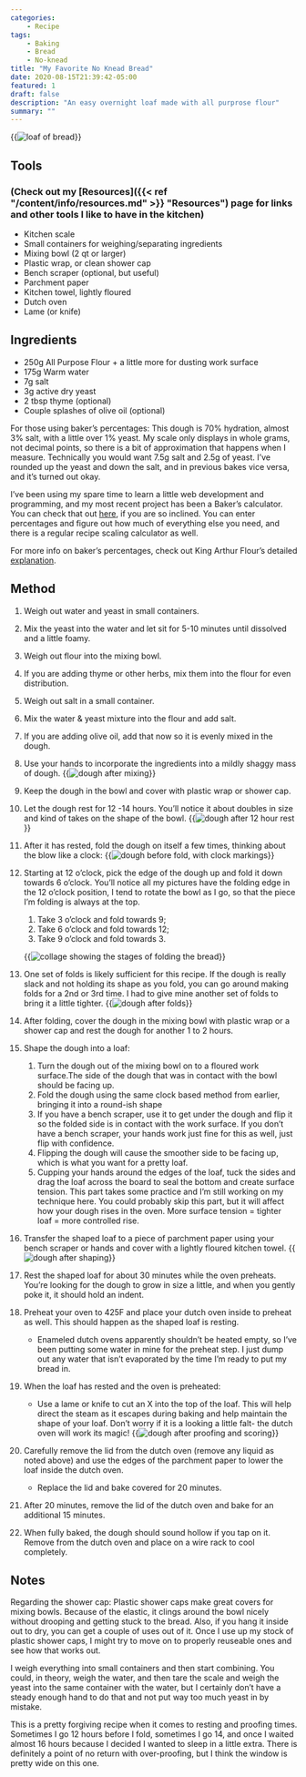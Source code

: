```yaml
---
categories:
    - Recipe
tags:
    - Baking
    - Bread
    - No-knead
title: "My Favorite No Knead Bread"
date: 2020-08-15T21:39:42-05:00
featured: 1
draft: false
description: "An easy overnight loaf made with all purprose flour"
summary: ""
---
```


{{<img sizes="(max-width: 1000px) 400px, 600px" src="card-img.jpg" bundle="true" class="mx-auto d-block img-fluid mt-4 mb-4" alt="loaf of bread">}}

## Tools

### (Check out my [Resources]({{< ref "/content/info/resources.md" >}} "Resources") page for links and other tools I like to have in the kitchen)

-   Kitchen scale
-   Small containers for weighing/separating ingredients
-   Mixing bowl (2 qt or larger)
-   Plastic wrap, or clean shower cap
-   Bench scraper (optional, but useful)
-   Parchment paper
-   Kitchen towel, lightly floured
-   Dutch oven
-   Lame (or knife)

## Ingredients

-   250g All Purpose Flour + a little more for dusting work surface
-   175g Warm water
-   7g salt
-   3g active dry yeast
-   2 tbsp thyme (optional)
-   Couple splashes of olive oil (optional)

For those using baker’s percentages: This dough is 70% hydration, almost 3%
salt, with a little over 1% yeast. My scale only displays in whole grams, not
decimal points, so there is a bit of approximation that happens when I measure.
Technically you would want 7.5g salt and 2.5g of yeast. I’ve rounded up the
yeast and down the salt, and in previous bakes vice versa, and it’s turned out
okay.

I’ve been using my spare time to learn a little web development and programming,
and my most recent project has been a Baker’s calculator. You can check that out
[here](https://dana.harrigan.info/bakers-calculator/), if you are so inclined.
You can enter percentages and figure out how much of everything else you need,
and there is a regular recipe scaling calculator as well.

For more info on baker’s percentages, check out King Arthur Flour’s detailed
[explanation](https://www.kingarthurbaking.com/pro/reference/bakers-percentage#:~:text=Reference-,Bakers%20Percentage,is%20always%20expressed%20as%20100%25.).

## Method

1. Weigh out water and yeast in small containers.
2. Mix the yeast into the water and let sit for 5-10 minutes until dissolved and
   a little foamy.
3. Weigh out flour into the mixing bowl.
4. If you are adding thyme or other herbs, mix them into the flour for even
   distribution.
5. Weigh out salt in a small container.
6. Mix the water & yeast mixture into the flour and add salt.
7. If you are adding olive oil, add that now so it is evenly mixed in the dough.
8. Use your hands to incorporate the ingredients into a mildly shaggy mass of
   dough.
   {{<img sizes="(max-width: 1000px) 400px, 600px" src="dough-after-mixing.jpg" bundle="true" class="mx-auto d-block img-fluid mt-4 mb-4" alt="dough after mixing">}}
9. Keep the dough in the bowl and cover with plastic wrap or shower cap.
10. Let the dough rest for 12 -14 hours. You’ll notice it about doubles in size
    and kind of takes on the shape of the bowl.
    {{<img sizes="(max-width: 1000px) 400px, 600px" src="dough-after-12h-rest.jpg" bundle="true" class="mx-auto d-block img-fluid mt-4 mb-4" alt="dough after 12 hour rest">}}
11. After it has rested, fold the dough on itself a few times, thinking about
    the blow like a clock:
    {{<img sizes="(max-width: 1000px) 400px, 600px" src="before-fold-with-clock.jpg" bundle="true" class="mx-auto d-block img-fluid mt-4 mb-4" alt="dough before fold, with clock markings">}}
12. Starting at 12 o’clock, pick the edge of the dough up and fold it down
    towards 6 o’clock. You’ll notice all my pictures have the folding edge in
    the 12 o’clock position, I tend to rotate the bowl as I go, so that the
    piece I’m folding is always at the top.

    1. Take 3 o’clock and fold towards 9;
    2. Take 6 o’clock and fold towards 12;
    3. Take 9 o’clock and fold towards 3.

    {{<img sizes="(max-width: 1000px) 400px, 600px" src="bread-folding-collage.jpg" bundle="true" class="mx-auto d-block img-fluid mt-4 mb-4" alt="collage showing the stages of folding the bread">}}

13. One set of folds is likely sufficient for this recipe. If the dough is
    really slack and not holding its shape as you fold, you can go around making
    folds for a 2nd or 3rd time. I had to give mine another set of folds to
    bring it a little tighter.
    {{<img sizes="(max-width: 1000px) 400px, 600px" src="another-round-folds.jpg" bundle="true" class="mx-auto d-block img-fluid mt-4 mb-4" alt="dough after folds">}}

14. After folding, cover the dough in the mixing bowl with plastic wrap or a
    shower cap and rest the dough for another 1 to 2 hours.
15. Shape the dough into a loaf:

    1. Turn the dough out of the mixing bowl on to a floured work surface.The
       side of the dough that was in contact with the bowl should be facing up.
    2. Fold the dough using the same clock based method from earlier, bringing
       it into a round-ish shape
    3. If you have a bench scraper, use it to get under the dough and flip it so
       the folded side is in contact with the work surface. If you don’t have a
       bench scraper, your hands work just fine for this as well, just flip with
       confidence.
    4. Flipping the dough will cause the smoother side to be facing up, which is
       what you want for a pretty loaf.
    5. Cupping your hands around the edges of the loaf, tuck the sides and drag
       the loaf across the board to seal the bottom and create surface tension.
       This part takes some practice and I’m still working on my technique here.
       You could probably skip this part, but it will affect how your dough
       rises in the oven. More surface tension = tighter loaf = more controlled
       rise.

16. Transfer the shaped loaf to a piece of parchment paper using your bench
    scraper or hands and cover with a lightly floured kitchen towel.
    {{<img sizes="(max-width: 1000px) 400px, 600px" src="dough-shaped.jpg" bundle="true" class="mx-auto d-block img-fluid mt-4 mb-4" alt="dough after shaping">}}

17. Rest the shaped loaf for about 30 minutes while the oven preheats. You’re
    looking for the dough to grow in size a little, and when you gently poke it,
    it should hold an indent.

18. Preheat your oven to 425F and place your dutch oven inside to preheat as
    well. This should happen as the shaped loaf is resting.

    - Enameled dutch ovens apparently shouldn’t be heated empty, so I’ve been
      putting some water in mine for the preheat step. I just dump out any water
      that isn’t evaporated by the time I’m ready to put my bread in.

19. When the loaf has rested and the oven is preheated:

    - Use a lame or knife to cut an X into the top of the loaf. This will help
      direct the steam as it escapes during baking and help maintain the shape
      of your loaf. Don’t worry if it is a looking a little falt- the dutch oven
      will work its magic!
      {{<img sizes="(max-width: 1000px) 400px, 600px" src="dough-proofed-and-cut.jpg" bundle="true" class="mx-auto d-block img-fluid mt-4 mb-4" alt="dough after proofing and scoring">}}

20. Carefully remove the lid from the dutch oven (remove any liquid as noted
    above) and use the edges of the parchment paper to lower the loaf inside the
    dutch oven.
    - Replace the lid and bake covered for 20 minutes.
21. After 20 minutes, remove the lid of the dutch oven and bake for an
    additional 15 minutes.
22. When fully baked, the dough should sound hollow if you tap on it. Remove
    from the dutch oven and place on a wire rack to cool completely.

## Notes

Regarding the shower cap: Plastic shower caps make great covers for mixing
bowls. Because of the elastic, it clings around the bowl nicely without drooping
and getting stuck to the bread. Also, if you hang it inside out to dry, you can
get a couple of uses out of it. Once I use up my stock of plastic shower caps, I
might try to move on to properly reuseable ones and see how that works out.

I weigh everything into small containers and then start combining. You could, in
theory, weigh the water, and then tare the scale and weigh the yeast into the
same container with the water, but I certainly don’t have a steady enough hand
to do that and not put way too much yeast in by mistake.

This is a pretty forgiving recipe when it comes to resting and proofing times.
Sometimes I go 12 hours before I fold, sometimes I go 14, and once I waited
almost 16 hours because I decided I wanted to sleep in a little extra. There is
definitely a point of no return with over-proofing, but I think the window is
pretty wide on this one.
